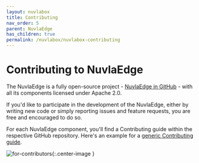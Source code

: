 ```yaml
---
layout: nuvlabox
title: Contributing
nav_order: 5
parent: NuvlaEdge
has_children: true
permalink: /nuvlabox/nuvlabox-contributing
---
```


Contributing to NuvlaEdge
========

The NuvlaEdge is a fully open-source project - [NuvlaEdge in GitHub](https://github.com/nuvlaedge/) - with all its components licensed under Apache 2.0.

If you'd like to participate in the development of the NuvlaEdge, either by writing new code or simply reporting issues and feature requests, you are free and encouraged to do so. 

For each NuvlaEdge component, you'll find a Contributing guide within the respective GitHub repository. Here's an example for a [generic Contributing guide](https://github.com/nuvlaedge/agent/blob/main/CONTRIBUTING.md).

![for-contributors](/assets/img/uncle-sam.png){:.center-image }

